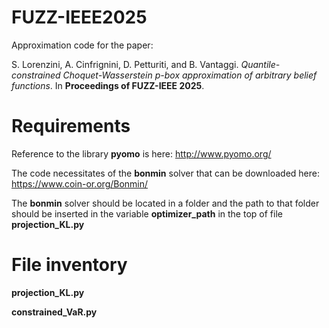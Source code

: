# FUZZ-IEEE2025
Approximation code for the paper: 

S. Lorenzini, A. Cinfrignini, D. Petturiti, and B. Vantaggi.
_Quantile-constrained Choquet-Wasserstein p-box  approximation of arbitrary belief functions_. 
In **Proceedings of FUZZ-IEEE 2025**.

# Requirements
Reference to the library **pyomo** is here: http://www.pyomo.org/

The code necessitates of the **bonmin** solver that can be downloaded here: https://www.coin-or.org/Bonmin/

The **bonmin** solver should be located in a folder and the path to that folder should be inserted in the variable **optimizer_path** in the top of file **projection_KL.py**

# File inventory

**projection_KL.py**

**constrained_VaR.py**
